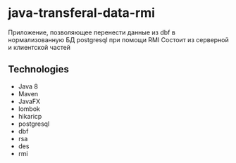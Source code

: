 # java-transferal-data-rmi
Приложение, позволяющее перенести данные из dbf в нормализованную БД postgresql при помощи RMI
Состоит из серверной и клиентской частей

## Technologies
 - Java 8
 - Maven
 - JavaFX
 - lombok
 - hikaricp
 - postgresql
 - dbf
 - rsa
 - des
 - rmi
 